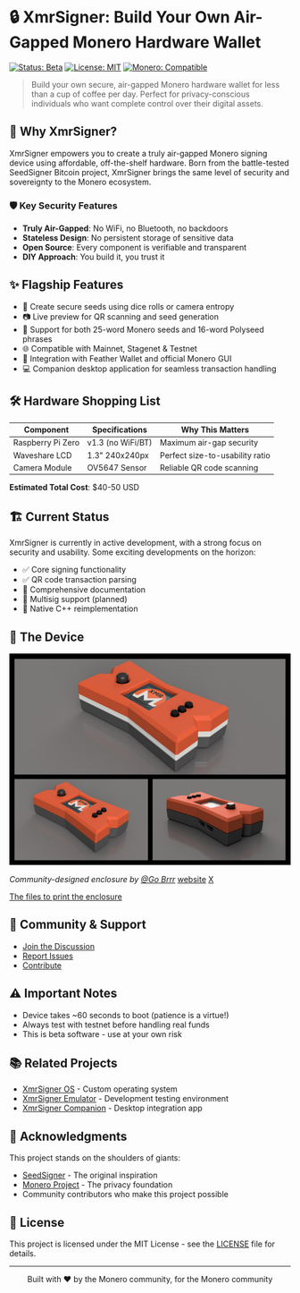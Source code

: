 # 🔒 XmrSigner: Build Your Own Air-Gapped Monero Hardware Wallet

[![Status: Beta](https://img.shields.io/badge/Status-Beta-yellow.svg)]()
[![License: MIT](https://img.shields.io/badge/License-MIT-blue.svg)]()
[![Monero: Compatible](https://img.shields.io/badge/Monero-Compatible-orange.svg)]()

> Build your own secure, air-gapped Monero hardware wallet for less than a cup of coffee per day. Perfect for privacy-conscious individuals who want complete control over their digital assets.

## 🚀 Why XmrSigner?

XmrSigner empowers you to create a truly air-gapped Monero signing device using affordable, off-the-shelf hardware. Born from the battle-tested SeedSigner Bitcoin project, XmrSigner brings the same level of security and sovereignty to the Monero ecosystem.

### 🛡️ Key Security Features
- **Truly Air-Gapped**: No WiFi, no Bluetooth, no backdoors
- **Stateless Design**: No persistent storage of sensitive data
- **Open Source**: Every component is verifiable and transparent
- **DIY Approach**: You build it, you trust it

## ✨ Flagship Features

- 🎲 Create secure seeds using dice rolls or camera entropy
- 📷 Live preview for QR scanning and seed generation
- 🔐 Support for both 25-word Monero seeds and 16-word Polyseed phrases
- 🌐 Compatible with Mainnet, Stagenet & Testnet
- 🤝 Integration with Feather Wallet and official Monero GUI
- 💻 Companion desktop application for seamless transaction handling

## 🛠️ Hardware Shopping List

| Component | Specifications | Why This Matters |
|-----------|----------------|------------------|
| Raspberry Pi Zero | v1.3 (no WiFi/BT) | Maximum air-gap security |
| Waveshare LCD | 1.3" 240x240px | Perfect size-to-usability ratio |
| Camera Module | OV5647 Sensor | Reliable QR code scanning |

**Estimated Total Cost**: $40-50 USD

## 🏗️ Current Status

XmrSigner is currently in active development, with a strong focus on security and usability. Some exciting developments on the horizon:

- ✅ Core signing functionality
- ✅ QR code transaction parsing
- 🚧 Comprehensive documentation
- 🚧 Multisig support (planned)
- 🚧 Native C++ reimplementation

## 📸 The Device

![XmrSigner Enclosure](enclosures/XmrSigner_enclosure/XmrSigner_Thumb.jpeg)

*Community-designed enclosure by [@Go Brrr](https://github.com/gobrrrme)* [website](https://gobrrr.me) [X](https://twitter.com/Printer_Gobrrr)

[The files to print the enclosure](enclosures/XmrSigner_enclosure)

## 🤝 Community & Support

- [Join the Discussion](https://github.com/DiosDelRayo/MoneroSigner/discussions)
- [Report Issues](https://github.com/DiosDelRayo/MoneroSigner/issues)
- [Contribute](https://github.com/DiosDelRayo/MoneroSigner/blob/main/CONTRIBUTING.md)

## ⚠️ Important Notes

- Device takes ~60 seconds to boot (patience is a virtue!)
- Always test with testnet before handling real funds
- This is beta software - use at your own risk

## 📚 Related Projects

- [XmrSigner OS](https://github.com/DiosDelRayo/monerosigner-os) - Custom operating system
- [XmrSigner Emulator](https://github.com/DiosDelRayo/monerosigner-emulator) - Development testing environment
- [XmrSigner Companion](https://github.com/DiosDelRayo/XmrSignerCompanion) - Desktop integration app

## 🙏 Acknowledgments

This project stands on the shoulders of giants:
- [SeedSigner](https://github.com/SeedSigner/seedsigner) - The original inspiration
- [Monero Project](https://github.com/monero-project/monero) - The privacy foundation
- Community contributors who make this project possible

## 📜 License

This project is licensed under the MIT License - see the [LICENSE](LICENSE.md) file for details.

---

<p align="center">
Built with ❤️ by the Monero community, for the Monero community
</p>
